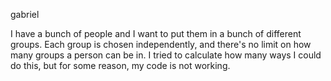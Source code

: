 gabriel

I have a bunch of people and I want to put them in a bunch of different groups. Each group is chosen independently, and there's no limit on how many groups a person can be in. I tried to calculate how many ways I could do this, but for some reason, my code is not working.
